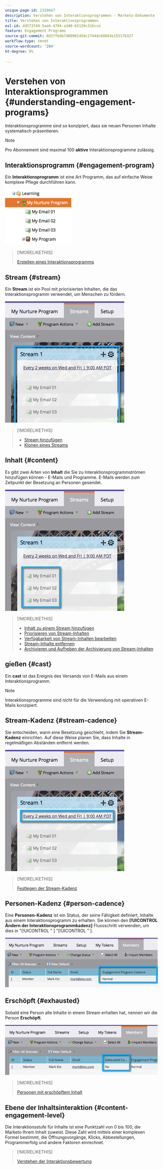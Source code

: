 ```yaml
---
unique-page-id: 2359647
description: Verstehen von Interaktionsprogrammen - Marketo-Dokumente - Produktdokumentation
title: Verstehen von Interaktionsprogrammen
exl-id: dd573749-5ae6-4794-a340-b5139c316cce
feature: Engagement Programs
source-git-commit: 0d37fbdb7d08901458c1744dc68893e155176327
workflow-type: tm+mt
source-wordcount: '284'
ht-degree: 8%

---
```


# Verstehen von Interaktionsprogrammen {#understanding-engagement-programs}

Interaktionsprogramme sind so konzipiert, dass sie neuen Personen Inhalte systematisch präsentieren.

>[!NOTE]
>
>Pro Abonnement sind maximal 100 **aktive** Interaktionsprogramme zulässig.

## Interaktionsprogramm {#engagement-program}

Ein **Interaktionsprogramm** ist eine Art Programm, das auf einfache Weise komplexe Pflege durchführen kann.

![](assets/image2014-9-15-15-3a24-3a57.png)

>[!MORELIKETHIS]
>
>[Erstellen eines Interaktionsprogramms](/help/marketo/product-docs/email-marketing/drip-nurturing/creating-an-engagement-program/create-an-engagement-program.md)

## Stream {#stream}

Ein **Stream** ist ein Pool mit priorisierten Inhalten, die das Interaktionsprogramm verwendet, um Menschen zu fördern.

![](assets/image2014-9-15-15-3a25-3a4.png)

>[!MORELIKETHIS]
>
>* [Stream hinzufügen](/help/marketo/product-docs/email-marketing/drip-nurturing/creating-an-engagement-program/add-a-stream.md)
>* [Klonen eines Streams](/help/marketo/product-docs/email-marketing/drip-nurturing/engagement-program-streams/clone-a-stream.md)

## Inhalt {#content}

Es gibt zwei Arten von **Inhalt** die Sie zu Interaktionsprogrammströmen hinzufügen können - E-Mails und Programme. E-Mails werden zum Zeitpunkt der Besetzung an Personen gesendet.

![](assets/image2014-9-15-15-3a25-3a18.png)

>[!MORELIKETHIS]
>
>* [Inhalt zu einem Stream hinzufügen](/help/marketo/product-docs/email-marketing/drip-nurturing/creating-an-engagement-program/add-content-to-a-stream.md)
>* [Priorisieren von Stream-Inhalten](/help/marketo/product-docs/email-marketing/drip-nurturing/using-stream-content/prioritize-stream-content.md)
>* [Verfügbarkeit von Stream-Inhalten bearbeiten](/help/marketo/product-docs/email-marketing/drip-nurturing/using-stream-content/edit-availability-of-stream-content.md)
>* [Stream-Inhalte entfernen](/help/marketo/product-docs/email-marketing/drip-nurturing/using-stream-content/remove-stream-content.md)
>* [Archivieren und Aufheben der Archivierung von Stream-Inhalten](/help/marketo/product-docs/email-marketing/drip-nurturing/using-stream-content/archive-and-unarchive-stream-content.md)

## gießen {#cast}

Ein **cast** ist das Ereignis des Versands von E-Mails aus einem Interaktionsprogramm.

>[!NOTE]
>
>Interaktionsprogramme sind nicht für die Verwendung mit operativen E-Mails konzipiert.

## Stream-Kadenz {#stream-cadence}

Sie entscheiden, wann eine Besetzung geschieht, indem Sie **Stream-Kadenz** einrichten. Auf diese Weise planen Sie, dass Inhalte in regelmäßigen Abständen entfernt werden.

![](assets/image2014-9-15-15-3a25-3a27.png)

>[!MORELIKETHIS]
>
>[Festlegen der Stream-Kadenz](/help/marketo/product-docs/email-marketing/drip-nurturing/engagement-program-streams/set-stream-cadence.md)

## Personen-Kadenz {#person-cadence}

Eine **Personen-Kadenz** ist ein Status, der seine Fähigkeit definiert, Inhalte aus einem Interaktionsprogramm zu erhalten. Sie können den **[!UICONTROL Ändern der Interaktionsprogrammkadenz]** Flussschritt verwenden, um dies in &quot;[!UICONTROL &quot; &#x200B;] &quot;[!UICONTROL &quot; &#x200B;].

![](assets/image2014-9-15-15-3a25-3a55.png)

## Erschöpft {#exhausted}

Sobald eine Person alle Inhalte in einem Stream erhalten hat, nennen wir die Person **Erschöpft**.

![](assets/image2014-9-15-15-3a26-3a5.png)

>[!MORELIKETHIS]
>
>[Personen mit erschöpftem Inhalt](/help/marketo/product-docs/email-marketing/drip-nurturing/using-engagement-programs/people-who-have-exhausted-content.md)

## Ebene der Inhaltsinteraktion {#content-engagement-level}

Die Interaktionsstufe für Inhalte ist eine Punktzahl von 0 bis 100, die Marketo Ihrem Inhalt zuweist. Diese Zahl wird mittels einer komplexen Formel bestimmt, die Öffnungsvorgänge, Klicks, Abbestellungen, Programmerfolg und andere Faktoren einrechnet.

>[!MORELIKETHIS]
>
>[Verstehen der Interaktionsbewertung](/help/marketo/product-docs/email-marketing/drip-nurturing/reports-and-notifications/understanding-the-engagement-score.md)
